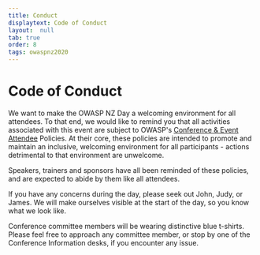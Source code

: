 ```yaml
---
title: Conduct
displaytext: Code of Conduct
layout:  null
tab: true
order: 8
tags: owaspnz2020
---
```


# Code of Conduct

We want to make the OWASP NZ Day a welcoming environment for all attendees. To that end, we would like to remind you that all activities associated with this event are subject to OWASP's [Conference & Event Attendee](/www-policy/operational/conferences-events.html) Policies. At their core, these policies are intended to promote and maintain an inclusive, welcoming environment for all participants - actions detrimental to that environment are unwelcome.

Speakers, trainers and sponsors have all been reminded of these policies, and are expected to abide by them like all attendees.

If you have any concerns during the day, please seek out John, Judy, or James. We will make ourselves visible at the start of the day, so you know what we look like. 

Conference committee members will be wearing distinctive blue t-shirts. Please feel free to approach any committee member, or stop by one of the Conference Information desks, if you encounter any issue. 